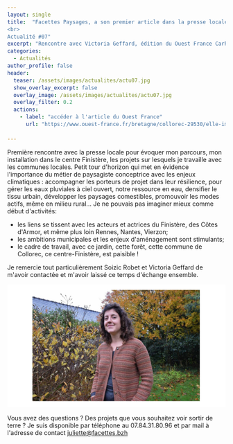 ```yaml
---
layout: single
title:  "Facettes Paysages, a son premier article dans la presse locale !
<br>
Actualité #07"
excerpt: "Rencontre avec Victoria Geffard, édition du Ouest France Carhaix-Plouguer"
categories:
  - Actualités
author_profile: false
header:
  teaser: /assets/images/actualites/actu07.jpg
  show_overlay_excerpt: false
  overlay_image: /assets/images/actualites/actu07.jpg
  overlay_filter: 0.2
  actions:
    - label: "accéder à l'article du Ouest France"
      url: "https://www.ouest-france.fr/bretagne/collorec-29530/elle-imagine-les-villes-adaptees-au-rechauffement-du-climat-elle-est-paysagiste-conceptrice-6cbcd50a-8923-11ee-a1c0-8cef14bedf93"

---
```


Première rencontre avec la presse locale pour évoquer mon parcours, mon installation dans le centre Finistère, les projets sur lesquels je travaille avec les communes locales. 
Petit tour d'horizon qui met en évidence l'importance du métier de paysagiste conceptrice avec les enjeux climatiques : accompagner les porteurs de projet dans leur résilience, pour gérer les eaux pluviales à ciel ouvert, notre ressource en eau, densifier le tissu urbain, développer les paysages comestibles, promouvoir les modes actifs, même en milieu rural... 
Je ne pouvais pas imaginer mieux comme début d'activités: 
* les liens se tissent avec les acteurs et actrices du Finistère, des Côtes d'Armor, et même plus loin Rennes, Nantes, Vierzon;
* les ambitions municipales et les enjeux d'aménagement sont stimulants;
* le cadre de travail, avec ce jardin, cette forêt, cette commune de Collorec, ce centre-Finistère, est paisible ! 

Je remercie tout particulièrement Soizic Robet et Victoria Geffard de m'avoir contactée et m'avoir laissé ce temps d'échange ensemble.

![photographie de Victoria Geffard, portrait de Juliette Ols dans la nature](/assets/images/actualites/actu07-2.jpg)

Vous avez des questions ? Des projets que vous souhaitez voir sortir de terre ? Je suis disponible par téléphone au 07.84.31.80.96 et par mail à l'adresse de contact juliette@facettes.bzh